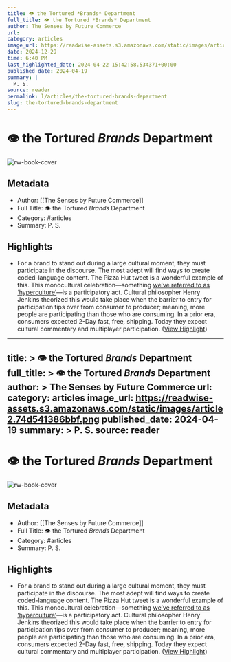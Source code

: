 ```yaml
---
title: 👁️ the Tortured *Brands* Department
full_title: 👁️ the Tortured *Brands* Department
author: The Senses by Future Commerce
url: 
category: articles
image_url: https://readwise-assets.s3.amazonaws.com/static/images/article2.74d541386bbf.png
date: 2024-12-29
time: 6:40 PM
last_highlighted_date: 2024-04-22 15:42:58.534371+00:00
published_date: 2024-04-19
summary: |
  P. S.
source: reader
permalink: l/articles/the-tortured-brands-department
slug: the-tortured-brands-department
---
```

# 👁️ the Tortured *Brands* Department

![rw-book-cover](https://readwise-assets.s3.amazonaws.com/static/images/article2.74d541386bbf.png)

## Metadata
- Author: [[The Senses by Future Commerce]]
- Full Title: 👁️ the Tortured *Brands* Department
- Category: #articles
- Summary: P. S.

## Highlights
- For a brand to stand out during a large cultural moment, they must participate in the discourse. The most adept will find ways to create coded-language content. The Pizza Hut tweet is a wonderful example of this.
  This monocultural celebration—something [we’ve referred to as ‘hyperculture’](https://futurecommerce.us16.list-manage.com/track/click?u=c08f64351704a1ea4479bd08b&id=2474e97a69&e=2d0299bab1)—is a participatory act. Cultural philosopher Henry Jenkins theorized this would take place when the barrier to entry for participation tips over from consumer to producer; meaning, more people are participating than those who are consuming. In a prior era, consumers expected 2-Day fast, free, shipping. Today they expect cultural commentary and multiplayer participation. ([View Highlight](https://read.readwise.io/read/01hw310m434rbwnje67ccbpbft))


---
title: >
  👁️ the Tortured *Brands* Department
full_title: >
  👁️ the Tortured *Brands* Department
author: >
  The Senses by Future Commerce
url: 
category: articles
image_url: https://readwise-assets.s3.amazonaws.com/static/images/article2.74d541386bbf.png
published_date: 2024-04-19
summary: >
  P. S.
source: reader
---
# 👁️ the Tortured *Brands* Department

![rw-book-cover](https://readwise-assets.s3.amazonaws.com/static/images/article2.74d541386bbf.png)

## Metadata
- Author: [[The Senses by Future Commerce]]
- Full Title: 👁️ the Tortured *Brands* Department
- Category: #articles
- Summary: P. S.

## Highlights
- For a brand to stand out during a large cultural moment, they must participate in the discourse. The most adept will find ways to create coded-language content. The Pizza Hut tweet is a wonderful example of this.
  This monocultural celebration—something [we’ve referred to as ‘hyperculture’](https://futurecommerce.us16.list-manage.com/track/click?u=c08f64351704a1ea4479bd08b&id=2474e97a69&e=2d0299bab1)—is a participatory act. Cultural philosopher Henry Jenkins theorized this would take place when the barrier to entry for participation tips over from consumer to producer; meaning, more people are participating than those who are consuming. In a prior era, consumers expected 2-Day fast, free, shipping. Today they expect cultural commentary and multiplayer participation. ([View Highlight](https://read.readwise.io/read/01hw310m434rbwnje67ccbpbft))


